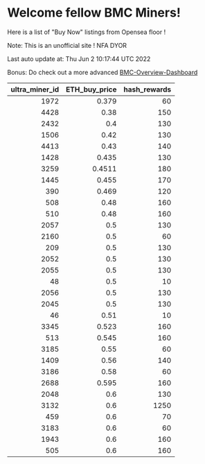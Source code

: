 # Welcome fellow BMC Miners!
Here is a list of "Buy Now" listings from Opensea floor !

Note: This is an unofficial site ! NFA DYOR

Last auto update at: Thu Jun  2 10:17:44 UTC 2022

Bonus: Do check out a more advanced [BMC-Overview-Dashboard](https://dune.com/defifunk/BMC-Overview-Dashboard)


|   ultra_miner_id |   ETH_buy_price |   hash_rewards |
|-----------------:|----------------:|---------------:|
|             1972 |          0.379  |             60 |
|             4428 |          0.38   |            150 |
|             2432 |          0.4    |            130 |
|             1506 |          0.42   |            130 |
|             4413 |          0.43   |            140 |
|             1428 |          0.435  |            130 |
|             3259 |          0.4511 |            180 |
|             1445 |          0.455  |            170 |
|              390 |          0.469  |            120 |
|              508 |          0.48   |            160 |
|              510 |          0.48   |            160 |
|             2057 |          0.5    |            130 |
|             2160 |          0.5    |             60 |
|              209 |          0.5    |            130 |
|             2052 |          0.5    |            130 |
|             2055 |          0.5    |            130 |
|               48 |          0.5    |             10 |
|             2056 |          0.5    |            130 |
|             2045 |          0.5    |            130 |
|               46 |          0.51   |             10 |
|             3345 |          0.523  |            160 |
|              513 |          0.545  |            160 |
|             3185 |          0.55   |             60 |
|             1409 |          0.56   |            140 |
|             3186 |          0.58   |             60 |
|             2688 |          0.595  |            160 |
|             2048 |          0.6    |            130 |
|             3132 |          0.6    |           1250 |
|              459 |          0.6    |             70 |
|             3183 |          0.6    |             60 |
|             1943 |          0.6    |            160 |
|              505 |          0.6    |            160 |